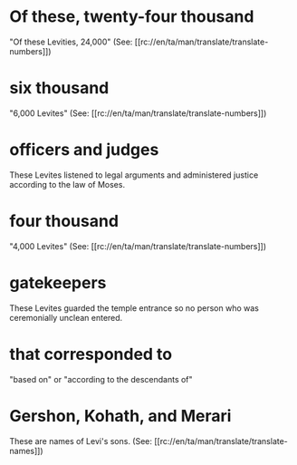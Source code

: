 # Of these, twenty-four thousand

"Of these Levities, 24,000" (See: [[rc://en/ta/man/translate/translate-numbers]])

# six thousand

"6,000 Levites" (See: [[rc://en/ta/man/translate/translate-numbers]])

# officers and judges

These Levites listened to legal arguments and administered justice according to the law of Moses.

# four thousand

"4,000 Levites" (See: [[rc://en/ta/man/translate/translate-numbers]])

# gatekeepers

These Levites guarded the temple entrance so no person who was ceremonially unclean entered.

# that corresponded to

"based on" or "according to the descendants of"

# Gershon, Kohath, and Merari

These are names of Levi's sons. (See: [[rc://en/ta/man/translate/translate-names]])